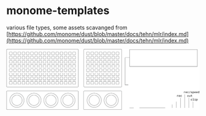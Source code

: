 # monome-templates

various file types, some assets scavanged from [https://github.com/monome/dust/blob/master/docs/tehn/mlr/index.md](https://github.com/monome/dust/blob/master/docs/tehn/mlr/index.md)

![monome-templates](monome-templates.png)
